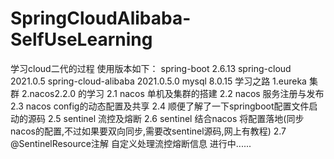# SpringCloudAlibaba-SelfUseLearning
学习cloud二代的过程
使用版本如下：
spring-boot 2.6.13
spring-cloud 2021.0.5
spring-cloud-alibaba 2021.0.5.0
mysql 8.0.15
学习之路 
1.eureka 集群
2.nacos2.2.0 的学习 
    2.1 nacos 单机及集群的搭建
    2.2 nacos 服务注册与发布
    2.3 nacos config的动态配置及共享
    2.4 顺便了解了一下springboot配置文件启动的源码
    2.5 sentinel 流控及熔断
    2.6 sentinel 结合nacos 将配置落地(同步nacos的配置,不过如果要双向同步,需要改sentinel源码,网上有教程)
    2.7 @SentinelResource注解 自定义处理流控熔断信息
进行中......
